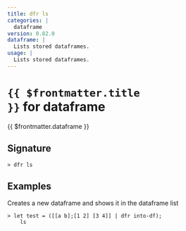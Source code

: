 ```yaml
---
title: dfr ls
categories: |
  dataframe
version: 0.82.0
dataframe: |
  Lists stored dataframes.
usage: |
  Lists stored dataframes.
---
```


# <code>{{ $frontmatter.title }}</code> for dataframe

<div class='command-title'>{{ $frontmatter.dataframe }}</div>

## Signature

```> dfr ls ```

## Examples

Creates a new dataframe and shows it in the dataframe list
```shell
> let test = ([[a b];[1 2] [3 4]] | dfr into-df);
    ls

```
